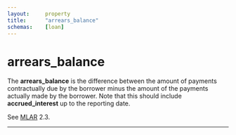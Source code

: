 ```yaml
---
layout:		property
title:		"arrears_balance"
schemas:	[loan]
---
```


# arrears_balance
The **arrears_balance** is the difference between the amount of payments contractually due by the borrower minus the amount of the payments actually made by the borrower. Note that this should include **accrued_interest** up to the reporting date.

See [MLAR][mlar] 2.3.

---
[mlar]: http://www.bankofengland.co.uk/pra/documents/regulatorydata/mlar/sup_chapter16_annex19bg_20120401.pdf

